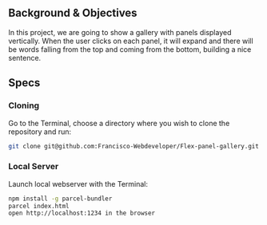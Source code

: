 ## Background & Objectives

In this project, we are going to show a gallery with panels displayed vertically. When the user clicks on each panel, it will expand and there
will be words falling from the top and coming from the bottom, building a nice sentence.


## Specs

### Cloning
Go to the Terminal, choose a directory where you wish to clone the repository and run:
```bash
git clone git@github.com:Francisco-Webdeveloper/Flex-panel-gallery.git
```

### Local Server
Launch local webserver with the Terminal:
```bash
npm install -g parcel-bundler
parcel index.html
open http://localhost:1234 in the browser
